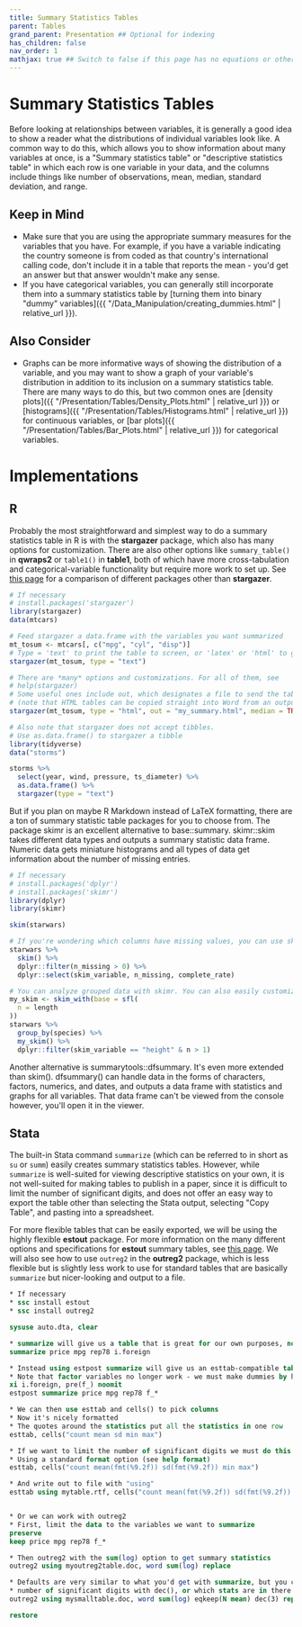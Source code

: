 ```yaml
---
title: Summary Statistics Tables
parent: Tables
grand_parent: Presentation ## Optional for indexing
has_children: false
nav_order: 1
mathjax: true ## Switch to false if this page has no equations or other math rendering.
---
```


# Summary Statistics Tables

Before looking at relationships between variables, it is generally a good idea to show a reader what the distributions of individual variables look like. A common way to do this, which allows you to show information about many variables at once, is a "Summary statistics table" or "descriptive statistics table" in which each row is one variable in your data, and the columns include things like number of observations, mean, median, standard deviation, and range.

## Keep in Mind

- Make sure that you are using the appropriate summary measures for the variables that you have. For example, if you have a variable indicating the country someone is from coded as that country's international calling code, don't include it in a table that reports the mean - you'd get an answer but that answer wouldn't make any sense.
- If you have categorical variables, you can generally still incorporate them into a summary statistics table by [turning them into binary "dummy" variables]({{ "/Data_Manipulation/creating_dummies.html" | relative_url }}).

## Also Consider

- Graphs can be more informative ways of showing the distribution of a variable, and you may want to show a graph of your variable's distribution in addition to its inclusion on a summary statistics table. There are many ways to do this, but two common ones are [density plots]({{ "/Presentation/Tables/Density_Plots.html" | relative_url }}) or [histograms]({{ "/Presentation/Tables/Histograms.html" | relative_url }}) for continuous variables, or [bar plots]({{ "/Presentation/Tables/Bar_Plots.html" | relative_url }}) for categorical variables.

# Implementations

## R

Probably the most straightforward and simplest way to do a summary statistics table in R is with the **stargazer** package, which also has many options for customization. There are also other options like `summary_table()` in **qwraps2** or `table1()` in **table1**, both of which have more cross-tabulation and categorical-variable functionality but require more work to set up. See [this page](https://thatdatatho.com/2018/08/20/easily-create-descriptive-summary-statistic-tables-r-studio/) for a comparison of different packages other than **stargazer**.

```r
# If necessary
# install.packages('stargazer')
library(stargazer)
data(mtcars)

# Feed stargazer a data.frame with the variables you want summarized
mt_tosum <- mtcars[, c("mpg", "cyl", "disp")]
# Type = 'text' to print the table to screen, or 'latex' or 'html' to get LaTeX or HTML tables
stargazer(mt_tosum, type = "text")

# There are *many* options and customizations. For all of them, see
# help(stargazer)
# Some useful ones include out, which designates a file to send the table to
# (note that HTML tables can be copied straight into Word from an output file)
stargazer(mt_tosum, type = "html", out = "my_summary.html", median = TRUE)

# Also note that stargazer does not accept tibbles.
# Use as.data.frame() to stargazer a tibble
library(tidyverse)
data("storms")

storms %>%
  select(year, wind, pressure, ts_diameter) %>%
  as.data.frame() %>%
  stargazer(type = "text")
```

But if you plan on maybe R Markdown instead of LaTeX formatting, there are a ton of summary statistic table packages for you to choose from. The package skimr is an excellent alternative to base::summary. skimr::skim takes different data types and outputs a summary statistic data frame. Numeric data gets miniature histograms and all types of data get information about the number of missing entries.

```r
# If necessary
# install.packages('dplyr')
# install.packages('skimr')
library(dplyr)
library(skimr)

skim(starwars)

# If you're wondering which columns have missing values, you can use skim() in a pipeline.
starwars %>%
  skim() %>%
  dplyr::filter(n_missing > 0) %>%
  dplyr::select(skim_variable, n_missing, complete_rate)

# You can analyze grouped data with skimr. You can also easily customize the output table using skim_with().
my_skim <- skim_with(base = sfl(
  n = length
))
starwars %>%
  group_by(species) %>%
  my_skim() %>%
  dplyr::filter(skim_variable == "height" & n > 1)
```

Another alternative is summarytools::dfsummary. It's even more extended than skim(). dfsummary() can handle data in the forms of characters, factors, numerics, and dates, and outputs a data frame with statistics and graphs for all variables. That data frame can't be viewed from the console however, you'll open it in the viewer.

## Stata

The built-in Stata command `summarize` (which can be referred to in short as `su` or `summ`) easily creates summary statistics tables. However, while `summarize` is well-suited for viewing descriptive statistics on your own, it is not well-suited for making tables to publish in a paper, since it is difficult to limit the number of significant digits, and does not offer an easy way to export the table other than selecting the Stata output, selecting "Copy Table", and pasting into a spreadsheet.

For more flexible tables that can be easily exported, we will be using the highly flexible **estout** package. For more information on the many different options and specifications for **estout** summary tables, see [this page](http://repec.org/bocode/e/estout/estpost.html). We will also see how to use `outreg2` in the **outreg2** package, which is less flexible but is slightly less work to use for standard tables that are basically `summarize` but nicer-looking and output to a file.

```stata
* If necessary
* ssc install estout
* ssc install outreg2

sysuse auto.dta, clear

* summarize will give us a table that is great for our own purposes, not so much for exporting
summarize price mpg rep78 i.foreign

* Instead using estpost summarize will give us an esttab-compatible table
* Note that factor variables no longer work - we must make dummies by hand
xi i.foreign, pre(f_) noomit
estpost summarize price mpg rep78 f_*

* We can then use esttab and cells() to pick columns
* Now it's nicely formatted
* The quotes around the statistics put all the statistics in one row
esttab, cells("count mean sd min max")

* If we want to limit the number of significant digits we must do this stat by stat
* Using a standard format option (see help format)
esttab, cells("count mean(fmt(%9.2f)) sd(fmt(%9.2f)) min max")

* And write out to file with "using"
esttab using mytable.rtf, cells("count mean(fmt(%9.2f)) sd(fmt(%9.2f)) min max") replace


* Or we can work with outreg2
* First, limit the data to the variables we want to summarize
preserve
keep price mpg rep78 f_*

* Then outreg2 with the sum(log) option to get summary statistics
outreg2 using myoutreg2table.doc, word sum(log) replace

* Defaults are very similar to what you'd get with summarize, but you can do things like change
* number of significant digits with dec(), or which stats are in there with eqkeep()
outreg2 using mysmalltable.doc, word sum(log) eqkeep(N mean) dec(3) replace

restore
```
